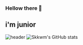 ### Hellow there 👋
i'm junior
-------
![header](https://capsule-render.vercel.app/api?type=wave&color=auto&height=270&section=header&animation=blinking&text=The%20World&fontSize=90)
![Skkwm's GitHub stats](https://github-readme-stats.vercel.app/api?username=skwwm&theme=vision-friendly-dark&show_icons=true%size=200)
<!--
**skkwm/skkwm** is a ✨ _special_ ✨ repository because its `.md` (this file) appears on your GitHub profile.

Here are some ideas to get you started:

- 🔭 I’m currently working on ...
- 🌱 I’m currently learning ...데이터 베이스,파이썬,자바..etc
- 👯 I’m looking to collaborate on ...
- 🤔 I’m looking for help with ...
- 💬 Ask me about ...
- 📫 How to reach me: ...
- 😄 Pronouns: ...
- ⚡ Fun fact: ...
-->
